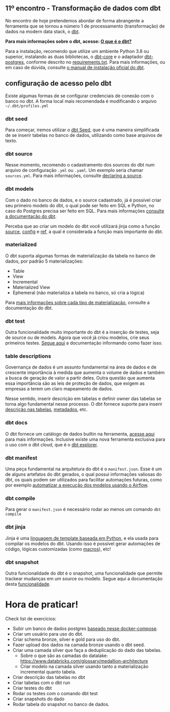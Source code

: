 ## 11º encontro - Transformação de dados com dbt

No encontro de hoje pretendemos abordar de forma abrangente a ferramenta que se tornou a número 1 de processamento (transformação) de dados na modern data stack, o [dbt](https://www.getdbt.com/).

**Para mais informações sobre o dbt, acesse: [O que é o dbt?](https://www.getdbt.com/product/what-is-dbt)**

Para a instalação, recomendo que utilize um ambiente Python 3.8 ou superior, instalando as duas bibliotecas, o [dbt-core](https://pypi.org/project/dbt-core/) e o adaptador [dbt-postgres](https://pypi.org/project/dbt-postgres/), conforme descrito no [requirements.txt](./exemplo_pratico/requirements.txt). Para mais informações, ou em caso de dúvida, consulte [o manual de instalação oficial do dbt](https://docs.getdbt.com/docs/core/installation).

## configuração de acesso pelo dbt

Existe algumas formas de se configurar credenciais de conexão com o banco no dbt. A forma local mais recomendada é modificando o arquivo `~/.dbt/profiles.yml`


### dbt seed

Para começar, iremos utilizar o [dbt Seed](https://docs.getdbt.com/docs/build/seeds), que é uma maneira simplificada de se inserir tabelas no banco de dados, utilizando como base arquivos de texto.

### dbt source

Nesse momento, recomendo o cadastramento dos sources do dbt num arquivo de configuração `.yml` ou `.yaml`. Um exemplo seria chamar `sources.yml`. Para mais informações, consulte [declaring a source](https://docs.getdbt.com/docs/build/sources#declaring-a-source).


### dbt models

Com o dado no banco de dados, e o source cadastrado, já é possível criar seu primeiro modelo do dbt, o qual pode ser feito em SQL e Python, no caso do Postgres precisa ser feito em SQL. Para mais informações [consulte a documentação do dbt](https://docs.getdbt.com/docs/build/sql-models).

Perceba que ao criar um modelo do dbt você utilizará jinja como a função [source](https://docs.getdbt.com/reference/dbt-jinja-functions/source), [config](https://docs.getdbt.com/reference/dbt-jinja-functions/config) e [ref](https://docs.getdbt.com/reference/dbt-jinja-functions/ref), a qual é considerada a função mais importante do dbt.

### materialized

O dbt suporta algumas formas de materialização da tabela no banco de dados, por padrão 5 materializações:

- Table
- View
- Incremental
- Materialized View
- Ephemeral (não materializa a tabela no banco, só cria a lógica)

Para [mais informações sobre cada tipo de materialização](https://docs.getdbt.com/docs/build/materializations), consulte a documentação do dbt.

### dbt test

Outra funcionalidade muito importante do dbt é a inserção de testes, seja de source ou de models. Agora que você já criou modelos, crie seus primeiros testes. [Segue aqui](https://docs.getdbt.com/docs/build/tests) a documentação informando como fazer isso.


### table descriptions

Governança de dados é um assunto fundamental na área de dados e de crescente importância à medida que aumenta o volume de dados e também a busca de geração de valor a partir deles. Outra questão que aumenta essa importância são as leis de proteção de dados, que exigem as empresas a terem um claro mapeamento de dados.

Nesse sentido, inserir descrição em tabelas e definir owner das tabelas se torna algo fundamental nesse processo. O dbt fornece suporte para inserir [descrição nas tabelas](https://docs.getdbt.com/reference/resource-properties/description), [metadados](https://docs.getdbt.com/reference/resource-configs/meta), etc.

### dbt docs

O dbt fornece um catálogo de dados builtin na ferramenta, [acesse aqui](https://docs.getdbt.com/docs/collaborate/documentation) para mais informações. Inclusive existe uma nova ferramenta exclusiva para o uso com o dbt cloud, que é o [dbt explorer](https://docs.getdbt.com/docs/collaborate/explore-projects).

### dbt manifest

Uma peça fundamental na arquitetura do dbt é o `manifest.json`. Esse é um de alguns artefatos do dbt gerados, o qual possui informações valiosas do dbt, os quais podem ser utilizados para facilitar automações futuras, como por exemplo [automatizar a execução dos modelos usando o Airflow](https://www.astronomer.io/blog/airflow-dbt-1/).

### dbt compile

Para gerar o `manifest.json` é necessário rodar ao menos um comando `dbt compile`

### dbt jinja

Jinja é uma [linguagem de template baseada em Python](https://jinja.palletsprojects.com/en/3.1.x/), e ela usada para compilar os modelos do dbt. Usando isso é possível gerar automações de código, lógicas customizadas (como [macros](https://docs.getdbt.com/docs/build/jinja-macros)), etc!


### dbt snapshot

Outra funcionalidade do dbt é o snapshot, uma funcionalidade que permite trackear mudanças em um source ou modelo. Segue aqui a documentação desta [funcionalidade](https://docs.getdbt.com/docs/build/snapshots).


# Hora de praticar!

Check list de exercícios:

- Subir um banco de dados postgres [baseado nesse docker-compose](./postgres/docker-compose.yml).
- Criar um usuário para uso do dbt.
- Criar schema bronze, silver e gold para uso do dbt.
- Fazer upload dos dados na camada bronze usando o dbt seed.
- Criar uma camada silver que faça a deduplicação do dado das tabelas.
	- Sobre o que são as camadas do datalake: https://www.databricks.com/glossary/medallion-architecture
	- Criar modelo na camada silver usando tanto a materialização incremental quanto tabela.
- Criar descrição das tabelas no dbt
- Criar tabelas com o dbt run
- Criar testes do dbt
- Rodar os testes com o comando dbt test
- Criar snapshots do dado
- Rodar tabela do snapshot no banco de dados.